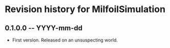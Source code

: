 # Revision history for MilfoilSimulation

## 0.1.0.0 -- YYYY-mm-dd

* First version. Released on an unsuspecting world.
